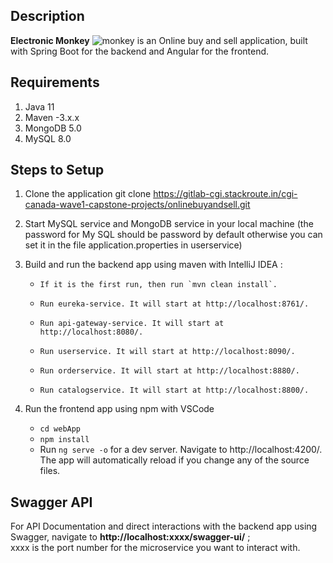 ## Description 
**Electronic Monkey** ![monkey](/uploads/1cb55cfc47a1fc8e1d8157794f93d3b1/monkey.png) is an Online buy and sell application, built with Spring Boot for the backend and Angular for the frontend.

## Requirements
1. Java 11
2. Maven -3.x.x
3. MongoDB 5.0
4. MySQL 8.0

## Steps to Setup
1. Clone the application
git clone https://gitlab-cgi.stackroute.in/cgi-canada-wave1-capstone-projects/onlinebuyandsell.git

1. Start MySQL service and MongoDB service in your local machine
(the password for My SQL should be password by default otherwise you can set it in the file application.properties in userservice)

2. Build and run the backend app using maven with IntelliJ IDEA :
    *     If it is the first run, then run `mvn clean install`.
    *     Run eureka-service. It will start at http://localhost:8761/.
    *     Run api-gateway-service. It will start at http://localhost:8080/.
    *     Run userservice. It will start at http://localhost:8090/.
    *     Run orderservice. It will start at http://localhost:8880/.
    *     Run catalogservice. It will start at http://localhost:8800/.

3. Run the frontend app using npm with VSCode
    *  `cd webApp`    
    *  `npm install`
    *  Run `ng serve -o` for a dev server. Navigate to http://localhost:4200/. The app will automatically reload if you change any of the source files.

## Swagger API
For API Documentation and direct interactions with the backend app using Swagger, navigate to **http://localhost:xxxx/swagger-ui/** ;                                                                                                                                    
xxxx is the port number for the microservice you want to interact with.
